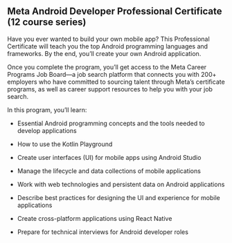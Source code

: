 ## Meta Android Developer Professional Certificate (12 course series)


Have you ever wanted to build your own mobile app? This Professional Certificate will teach you the top Android programming languages and frameworks. By the end, you’ll create your own Android application. 

Once you complete the program, you’ll get access to the Meta Career Programs Job Board—a job search platform that connects you with 200+ employers who have committed to sourcing talent through Meta’s certificate programs, as well as career support resources to help you with your job search. 

In this program, you’ll learn:

- Essential Android programming concepts and the tools needed to develop applications 

- How to use the Kotlin Playground 

- Create user interfaces (UI) for mobile apps using Android Studio 

- Manage the lifecycle and data collections of mobile applications 

- Work with web technologies and persistent data on Android applications 

- Describe best practices for designing the UI and experience for mobile applications
  
- Create cross-platform applications using React Native

- Prepare for technical interviews for Android developer roles




